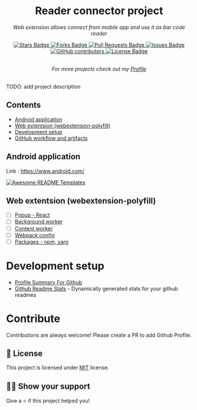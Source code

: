 <h1 align="center">Reader connector project</h1>
<p align="center">
  <i>Web extension allows connect from mobile app and use it as bar code reader</i>
</p>
<div align="center">
  <a href="https://github.com/davidvancl/reader-connector/stargazers">
    <img src="https://img.shields.io/github/stars/davidvancl/reader-connector" alt="Stars Badge"/>
  </a>
  <a href="https://github.com/davidvancl/reader-connector/network/members">
    <img src="https://img.shields.io/github/forks/davidvancl/reader-connector" alt="Forks Badge"/>
  </a>
  <a href="https://github.com/davidvancl/reader-connector/pulls">
    <img src="https://img.shields.io/github/issues-pr/davidvancl/reader-connector" alt="Pull Requests Badge"/>
  </a>
  <a href="https://github.com/davidvancl/reader-connector/issues">
    <img src="https://img.shields.io/github/issues/davidvancl/reader-connector" alt="Issues Badge"/>
  </a>
  <a href="https://github.com/davidvancl/reader-connector/graphs/contributors">
    <img alt="GitHub contributors" src="https://img.shields.io/github/contributors/davidvancl/reader-connector?color=2b9348">
  </a>
  <a href="https://github.com/davidvancl/reader-connector/blob/master/LICENSE">
    <img src="https://img.shields.io/github/license/davidvancl/reader-connector?color=2b9348" alt="License Badge"/>
  </a>
</div>
<br>
<p align="center">
  <i>For more projects check out my <a href="https://github.com/davidvancl">Profile</a>
  </i>
</p>
<br>
TODO: add project description

## Contents

- [Android application](#android-application)
- [Web extentsion (webextension-polyfill)](#web-extension)
- [Development setup](#dev-container-setup)
- [GitHub workflow and artifacts](#github-workflow-artifacts)

## Android application

Link : https://www.android.com/

<a href="https://awesome-github-readme-profile.netlify.app">
  <img src="" alt="Awesome README Templates" />
</a>

## Web extentsion (webextension-polyfill)

- [ ] [Popup - React](popup)
- [ ] [Background worker](background)
- [ ] [Content worker](conetnt)
- [ ] [Webpack config](webpack)
- [ ] [Packages - npm, yarn](packages)

# Development setup

- [Profile Summary For Github](https://profile-summary-for-github.com/search)
- [Github Readme Stats](https://github.com/anuraghazra/github-readme-stats) - Dynamically generated stats for your github readmes

# Contribute

Contributions are always welcome! Please create a PR to add Github Profile.

## :pencil: License

This project is licensed under [MIT](https://opensource.org/licenses/MIT) license.

## :man_astronaut: Show your support

Give a ⭐️ if this project helped you!

